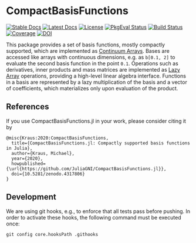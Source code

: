 # CompactBasisFunctions

[![Stable Docs](https://img.shields.io/badge/docs-stable-blue.svg)](https://JuliaGNI.github.io/CompactBasisFunctions.jl/stable)
[![Latest Docs](https://img.shields.io/badge/docs-latest-blue.svg)](https://JuliaGNI.github.io/CompactBasisFunctions.jl/latest)
[![License](https://img.shields.io/badge/license-MIT-blue.svg)](LICENSE)
[![PkgEval Status](https://juliaci.github.io/NanosoldierReports/pkgeval_badges/C/CompactBasisFunctions.svg)](https://juliaci.github.io/NanosoldierReports/pkgeval_badges/C/CompactBasisFunctions.html)
[![Build Status](https://github.com/JuliaGNI/CompactBasisFunctions.jl/workflows/CI/badge.svg)](https://github.com/JuliaGNI/CompactBasisFunctions.jl/actions)
[![Coverage](https://codecov.io/gh/JuliaGNI/CompactBasisFunctions.jl/branch/main/graph/badge.svg)](https://codecov.io/gh/JuliaGNI/CompactBasisFunctions.jl)
[![DOI](https://zenodo.org/badge/doi/10.5281/zenodo.4317806.svg)](https://doi.org/10.5281/zenodo.4317806)

This package provides a set of basis functions, mostly compactly supported, which are implemented as [Continuum Arrays](https://github.com/JuliaApproximation/ContinuumArrays.jl). Bases are accessed like arrays with continuous dimensions, e.g. as `b[0.1, 2]` to evaluate the second basis function in the point `0.1`. Operations such as derivatives, inner products and mass matrices are implemented as [Lazy Array](https://github.com/JuliaArrays/LazyArrays.jl) operations, providing a high-level linear algebra interface. Functions in a basis are represented by a lazy multiplication of the basis and a vector of coefficients, which materializes only upon evaluation of the product.

## References

If you use CompactBasisFunctions.jl in your work, please consider citing it by

```
@misc{Kraus:2020:CompactBasisFunctions,
  title={CompactBasisFunctions.jl: Compactly supported basis functions in Julia},
  author={Kraus, Michael},
  year={2020},
  howpublished={\url{https://github.com/JuliaGNI/CompactBasisFunctions.jl}},
  doi={10.5281/zenodo.4317806}
}
```


## Development

We are using git hooks, e.g., to enforce that all tests pass before pushing.
In order to activate these hooks, the following command must be executed once:
```
git config core.hooksPath .githooks
```
